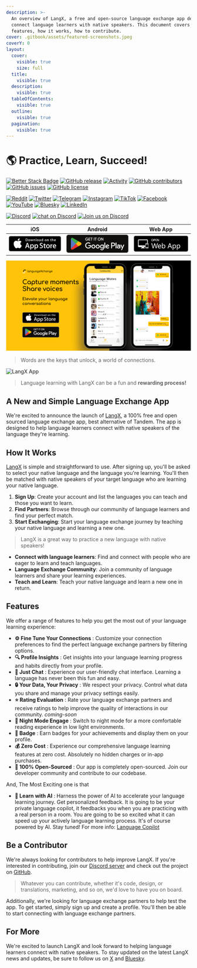 ```yaml
---
description: >-
  An overview of LangX, a free and open-source language exchange app designed to
  connect language learners with native speakers. This document covers the app's
  features, how it works, how to contribute.
cover: .gitbook/assets/featured-screenshots.jpeg
coverY: 0
layout:
  cover:
    visible: true
    size: full
  title:
    visible: true
  description:
    visible: true
  tableOfContents:
    visible: true
  outline:
    visible: true
  pagination:
    visible: true
---
```


# 🌎 Practice, Learn, Succeed!

[![Better Stack Badge](https://uptime.betterstack.com/status-badges/v1/monitor/vrew.svg)](https://status.langx.io/) [![GitHub release](https://img.shields.io/github/release/langx/langx.svg)](https://github.com/langx/langx/releases) [![Activity](https://img.shields.io/github/commit-activity/m/langx/langx)](https://github.com/badges/langx/langx) [![GitHub contributors](https://img.shields.io/github/contributors/langx/langx.svg)](https://github.com/langx/langx/graphs/contributors) [![GitHub issues](https://img.shields.io/github/issues/langx/langx.svg)](https://github.com/langx/langx/issues) [![GitHub license](https://img.shields.io/github/license/langx/langx.svg)](https://github.com/langx/langx/blob/main/LICENSE)

[![Reddit](https://img.shields.io/badge/-Reddit-FF5700?style=flat&logo=reddit&logoColor=white)](https://reddit.com/r/langx) [![Twitter](https://img.shields.io/badge/-Twitter-1DA1F2?style=flat&logo=twitter&logoColor=white)](https://x.com/languageXapp) [![Telegram](https://img.shields.io/badge/-Telegram-2CA5E0?style=flat&logo=telegram&logoColor=white)](https://t.me/langxapp) [![Instagram](https://img.shields.io/badge/-Instagram-E4405F?style=flat&logo=instagram&logoColor=white)](https://instagram.com/langxapp) [![TikTok](https://img.shields.io/badge/-TikTok-000000?style=flat&logo=tiktok&logoColor=white)](https://tiktok.com/@langxapp) [![Facebook](https://img.shields.io/badge/-Facebook-1877F2?style=flat&logo=facebook&logoColor=white)](https://www.facebook.com/langxapp) [![YouTube](https://img.shields.io/badge/-YouTube-FF0000?style=flat&logo=youtube&logoColor=white)](https://www.youtube.com/@langxapp) [![Bluesky](https://img.shields.io/badge/-Bluesky-1DA1F2?style=flat&logo=bluesky&logoColor=white)](https://bsky.app/profile/langx.io) [![LinkedIn](https://img.shields.io/badge/-LinkedIn-0077B5?style=flat&logo=linkedin&logoColor=white)](https://www.linkedin.com/products/new-chapter-technology-limited-liability-company-languagexchange-practice-learn-succeed/)

[![Discord](https://img.shields.io/badge/-Discord-5865F2?style=flat&logo=discord&logoColor=white)](https://discord.com/invite/2D3jW2YDgS) [![chat on Discord](https://img.shields.io/discord/1211339989967970375?logo=discord)](https://discord.com/invite/2D3jW2YDgS) [![Join us on Discord](https://dcbadge.vercel.app/api/server/2D3jW2YDgS?style=flat)](https://discord.com/invite/2D3jW2YDgS)

|                                           iOS                                           |                                                      Android                                                      |                       Web App                        |
| :-------------------------------------------------------------------------------------: | :---------------------------------------------------------------------------------------------------------------: | :--------------------------------------------------: |
| [![](.gitbook/assets/ios.png)](https://apps.apple.com/app/languagexchange/id6474187141) | [![](.gitbook/assets/android.png)](https://play.google.com/store/apps/details?id=tech.newchapter.languageXchange) | [![](.gitbook/assets/pwa.png)](https://app.langx.io) |

![Start Today Practice, Learn, Succeed with Langx](.gitbook/assets/featured-image.png)

> Words are the keys that unlock, a world of connections.

![LangX App](.gitbook/assets/homepage-app.gif)

> Language learning with LangX can be a fun and **rewarding process!**

## A New and Simple Language Exchange App

We're excited to announce the launch of [LangX](https://get.langx.io), a 100% free and open sourced language exchange app, best alternative of Tandem. The app is designed to help language learners connect with native speakers of the language they're learning.

## How It Works

[LangX](https://get.langx.io) is simple and straightforward to use. After signing up, you'll be asked to select your native language and the language you're learning. You'll then be matched with native speakers of your target language who are learning your native language.

1. **Sign Up**: Create your account and list the languages you can teach and those you want to learn.
2. **Find Partners**: Browse through our community of language learners and find your perfect match.
3. **Start Exchanging**: Start your language exchange journey by teaching your native language and learning a new one.

> LangX is a great way to practice a new language with native speakers!

- **Connect with language learners**: Find and connect with people who are eager to learn and teach languages.
- **Language Exchange Community**: Join a community of language learners and share your learning experiences.
- **Teach and Learn**: Teach your native language and learn a new one in return.

## Features

We offer a range of features to help you get the most out of your language learning experience:

- **⚙️ Fine Tune Your Connections** : Customize your connection preferences to find the perfect language exchange partners by filtering options.
- **🔍 Profile Insights** : Get insights into your language learning progress and habits directly from your profile.
- **💬 Just Chat** : Experience our user-friendly chat interface. Learning a language has never been this fun and easy.
- **🔒 Your Data, Your Privacy** : We respect your privacy. Control what data you share and manage your privacy settings easily.
- **⭐ Rating Evaluation** : Rate your language exchange partners and receive ratings to help improve the quality of interactions in our community. _coming-soon_
- **🌙 Night Mode Engage** : Switch to night mode for a more comfortable reading experience in low light environments.
- **🏅 Badge** : Earn badges for your achievements and display them on your profile.
- **💰 Zero Cost** : Experience our comprehensive language learning features at zero cost. Absolutely no hidden charges or in-app purchases.
- **📖 100% Open-Sourced** : Our app is completely open-sourced. Join our developer community and contribute to our codebase.

And, The Most Exciting one is that

- **🤖 Learn with AI** : Harness the power of AI to accelerate your language learning journey. Get personalized feedback. It is going to be your private language copilot, it feedbacks you when you are practicing with a real person in a room. You are going to be so excited what it can speed up your actively language learning process. It's of course powered by AI. Stay tuned! For more info: [Language Copilot](library/language-copilot.md)

## Be a Contributor

We're always looking for contributors to help improve LangX. If you're interested in contributing, join our [Discord server](https://discord.langx.io) and check out the project on [GitHub](https://github.com/langx/langx).

> Whatever you can contribute, whether it's code, design, or translations, marketing, and so on, we'd love to have you on board.

Additionally, we're looking for language exchange partners to help test the app. To get started, simply sign up and create a profile. You'll then be able to start connecting with language exchange partners.

## For More

We're excited to launch LangX and look forward to helping language learners connect with native speakers. To stay updated on the latest LangX news and updates, be sure to follow us on [X](https://x.com/langx_app) and [Bluesky](https://bsky.app/profile/langx.io).
